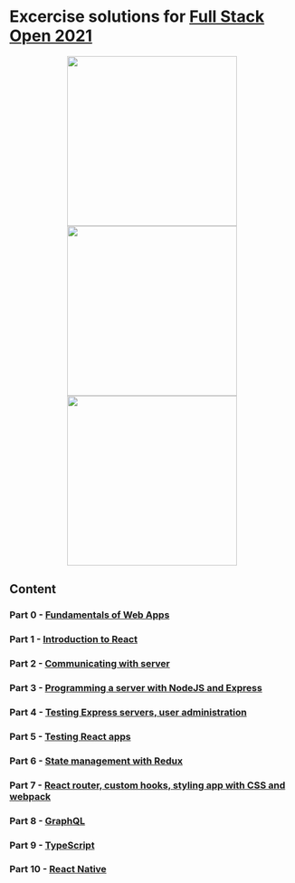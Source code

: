 # Excercise solutions for [Full Stack Open 2021](https://fullstackopen.com/en/)
<div align="center">
  <img src="https://studies.cs.helsinki.fi/stats/api/certificate/fullstackopen/en/d1897e47fde9c16b444b0b156921cb70" width="300">
  <img src="https://studies.cs.helsinki.fi/stats/api/certificate/fs-typescript/en/140925a63c0defe021ff04efc4796e39" width="300">
  <img src="https://studies.cs.helsinki.fi/stats/api/certificate/fs-react-native-2020/en/c0cde2cd4ad21d20d33af46bbf66117c" width="300">
</div>

## Content

### Part 0 - [Fundamentals of Web Apps](https://github.com/Ornellasd/full_stack_open/tree/master/part0)

### Part 1 - [Introduction to React](https://github.com/Ornellasd/full_stack_open/tree/master/part1)

### Part 2 - [Communicating with server](https://github.com/Ornellasd/full_stack_open/tree/master/part2)

### Part 3 - [Programming a server with NodeJS and Express](https://github.com/Ornellasd/phonebook_backend)

### Part 4 - [Testing Express servers, user administration](https://github.com/Ornellasd/full_stack_open/tree/master/part4)

### Part 5 - [Testing React apps](https://github.com/Ornellasd/bloglist_fullstack)

### Part 6 - [State management with Redux](https://github.com/Ornellasd/full_stack_open/tree/master/part6)

### Part 7 - [React router, custom hooks, styling app with CSS and webpack](https://github.com/Ornellasd/full_stack_open/tree/master/part7)

### Part 8 - [GraphQL](https://github.com/Ornellasd/full_stack_open/tree/master/part8)

### Part 9 - [TypeScript](https://github.com/Ornellasd/full_stack_open/tree/master/part9)

### Part 10 - [React Native](https://github.com/Ornellasd/rate-repository-app)


